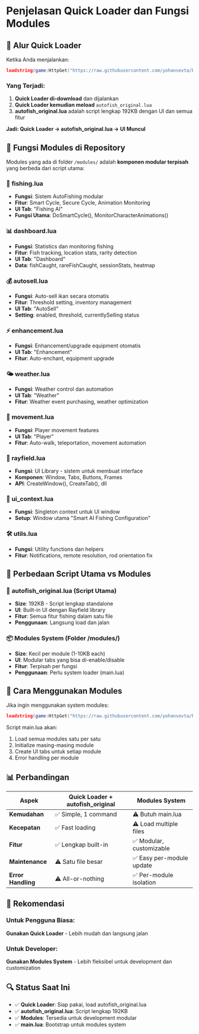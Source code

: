 # Penjelasan Quick Loader dan Fungsi Modules

## 🚀 Alur Quick Loader

Ketika Anda menjalankan:
```lua
loadstring(game:HttpGet("https://raw.githubusercontent.com/yohansevta/botlah/main/quick_loader.lua"))()
```

### Yang Terjadi:
1. **Quick Loader di-download** dan dijalankan
2. **Quick Loader kemudian meload** `autofish_original.lua` 
3. **autofish_original.lua** adalah script lengkap 192KB dengan UI dan semua fitur

**Jadi: Quick Loader → autofish_original.lua → UI Muncul**

## 📁 Fungsi Modules di Repository

Modules yang ada di folder `/modules/` adalah **komponen modular terpisah** yang berbeda dari script utama:

### 🎣 **fishing.lua**
- **Fungsi**: Sistem AutoFishing modular
- **Fitur**: Smart Cycle, Secure Cycle, Animation Monitoring
- **UI Tab**: "Fishing AI"
- **Fungsi Utama**: DoSmartCycle(), MonitorCharacterAnimations()

### 📊 **dashboard.lua** 
- **Fungsi**: Statistics dan monitoring fishing
- **Fitur**: Fish tracking, location stats, rarity detection
- **UI Tab**: "Dashboard" 
- **Data**: fishCaught, rareFishCaught, sessionStats, heatmap

### 💰 **autosell.lua**
- **Fungsi**: Auto-sell ikan secara otomatis
- **Fitur**: Threshold setting, inventory management
- **UI Tab**: "AutoSell"
- **Setting**: enabled, threshold, currentlySelling status

### ⚡ **enhancement.lua**
- **Fungsi**: Enhancement/upgrade equipment otomatis
- **UI Tab**: "Enhancement"
- **Fitur**: Auto-enchant, equipment upgrade

### 🌤️ **weather.lua** 
- **Fungsi**: Weather control dan automation
- **UI Tab**: "Weather"
- **Fitur**: Weather event purchasing, weather optimization

### 🏃 **movement.lua**
- **Fungsi**: Player movement features
- **UI Tab**: "Player"
- **Fitur**: Auto-walk, teleportation, movement automation

### 🎨 **rayfield.lua**
- **Fungsi**: UI Library - sistem untuk membuat interface
- **Komponen**: Window, Tabs, Buttons, Frames
- **API**: CreateWindow(), CreateTab(), dll

### 🔧 **ui_context.lua**
- **Fungsi**: Singleton context untuk UI window
- **Setup**: Window utama "Smart AI Fishing Configuration"

### 🛠️ **utils.lua**
- **Fungsi**: Utility functions dan helpers
- **Fitur**: Notifications, remote resolution, rod orientation fix

## 🔄 Perbedaan Script Utama vs Modules

### 📜 **autofish_original.lua** (Script Utama)
- **Size**: 192KB - Script lengkap standalone
- **UI**: Built-in UI dengan Rayfield library
- **Fitur**: Semua fitur fishing dalam satu file
- **Penggunaan**: Langsung load dan jalan

### 📦 **Modules System** (Folder /modules/)
- **Size**: Kecil per module (1-10KB each)
- **UI**: Modular tabs yang bisa di-enable/disable
- **Fitur**: Terpisah per fungsi
- **Penggunaan**: Perlu system loader (main.lua)

## 🎯 Cara Menggunakan Modules

Jika ingin menggunakan system modules:
```lua
loadstring(game:HttpGet("https://raw.githubusercontent.com/yohansevta/botlah/main/main.lua"))()
```

Script main.lua akan:
1. Load semua modules satu per satu
2. Initialize masing-masing module  
3. Create UI tabs untuk setiap module
4. Error handling per module

## 📊 Perbandingan

| Aspek | Quick Loader + autofish_original | Modules System |
|-------|-----------------------------------|----------------|
| **Kemudahan** | ✅ Simple, 1 command | ⚠️ Butuh main.lua |
| **Kecepatan** | ✅ Fast loading | ⚠️ Load multiple files |
| **Fitur** | ✅ Lengkap built-in | ✅ Modular, customizable |
| **Maintenance** | ⚠️ Satu file besar | ✅ Easy per-module update |
| **Error Handling** | ⚠️ All-or-nothing | ✅ Per-module isolation |

## 🎯 Rekomendasi

### Untuk Pengguna Biasa:
**Gunakan Quick Loader** - Lebih mudah dan langsung jalan

### Untuk Developer:
**Gunakan Modules System** - Lebih fleksibel untuk development dan customization

## 🔍 Status Saat Ini

- ✅ **Quick Loader**: Siap pakai, load autofish_original.lua
- ✅ **autofish_original.lua**: Script lengkap 192KB 
- ✅ **Modules**: Tersedia untuk development modular
- ✅ **main.lua**: Bootstrap untuk modules system
